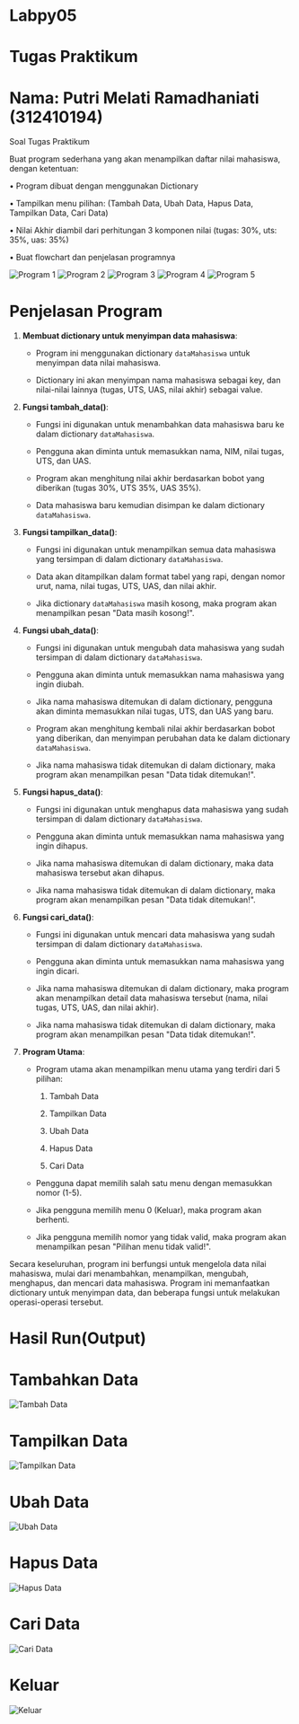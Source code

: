 # Labpy05
# Tugas Praktikum
# Nama: Putri Melati Ramadhaniati (312410194)

Soal Tugas Praktikum

Buat program sederhana yang akan menampilkan daftar nilai
mahasiswa, dengan ketentuan:

• Program dibuat dengan menggunakan Dictionary

• Tampilkan menu pilihan: (Tambah Data, Ubah Data, Hapus Data,
Tampilkan Data, Cari Data)

• Nilai Akhir diambil dari perhitungan 3 komponen nilai (tugas: 30%,
uts: 35%, uas: 35%)

• Buat flowchart dan penjelasan programnya

![Program 1](https://github.com/user-attachments/assets/c0df0677-5cc5-4932-be23-38aaf56e1de9)
![Program 2](https://github.com/user-attachments/assets/faa6ff8b-9c86-4088-b9cc-2fc979c77ae0)
![Program 3](https://github.com/user-attachments/assets/09129ba9-0970-4132-a0ad-1e924150c96d)
![Program 4](https://github.com/user-attachments/assets/ae58c9d6-38aa-4225-a515-a76552c407d5)
![Program 5](https://github.com/user-attachments/assets/584de1ab-cf94-4ab7-b517-930bdcf29994)

# Penjelasan Program

1. **Membuat dictionary untuk menyimpan data mahasiswa**:
   
   - Program ini menggunakan dictionary `dataMahasiswa` untuk menyimpan data nilai mahasiswa.
     
   - Dictionary ini akan menyimpan nama mahasiswa sebagai key, dan nilai-nilai lainnya (tugas, UTS, UAS, nilai akhir) sebagai value.

2. **Fungsi tambah_data()**:
   
   - Fungsi ini digunakan untuk menambahkan data mahasiswa baru ke dalam dictionary `dataMahasiswa`.
     
   - Pengguna akan diminta untuk memasukkan nama, NIM, nilai tugas, UTS, dan UAS.
     
   - Program akan menghitung nilai akhir berdasarkan bobot yang diberikan (tugas 30%, UTS 35%, UAS 35%).
     
   - Data mahasiswa baru kemudian disimpan ke dalam dictionary `dataMahasiswa`.

4. **Fungsi tampilkan_data()**:
   
   - Fungsi ini digunakan untuk menampilkan semua data mahasiswa yang tersimpan di dalam dictionary `dataMahasiswa`.
     
   - Data akan ditampilkan dalam format tabel yang rapi, dengan nomor urut, nama, nilai tugas, UTS, UAS, dan nilai akhir.
     
   - Jika dictionary `dataMahasiswa` masih kosong, maka program akan menampilkan pesan "Data masih kosong!".

5. **Fungsi ubah_data()**:
   
   - Fungsi ini digunakan untuk mengubah data mahasiswa yang sudah tersimpan di dalam dictionary `dataMahasiswa`.
     
   - Pengguna akan diminta untuk memasukkan nama mahasiswa yang ingin diubah.
     
   - Jika nama mahasiswa ditemukan di dalam dictionary, pengguna akan diminta memasukkan nilai tugas, UTS, dan UAS yang baru.
     
   - Program akan menghitung kembali nilai akhir berdasarkan bobot yang diberikan, dan menyimpan perubahan data ke dalam dictionary `dataMahasiswa`.
     
   - Jika nama mahasiswa tidak ditemukan di dalam dictionary, maka program akan menampilkan pesan "Data tidak ditemukan!".

6. **Fungsi hapus_data()**:
   
   - Fungsi ini digunakan untuk menghapus data mahasiswa yang sudah tersimpan di dalam dictionary `dataMahasiswa`.
     
   - Pengguna akan diminta untuk memasukkan nama mahasiswa yang ingin dihapus.
     
   - Jika nama mahasiswa ditemukan di dalam dictionary, maka data mahasiswa tersebut akan dihapus.
     
   - Jika nama mahasiswa tidak ditemukan di dalam dictionary, maka program akan menampilkan pesan "Data tidak ditemukan!".

7. **Fungsi cari_data()**:
   
   - Fungsi ini digunakan untuk mencari data mahasiswa yang sudah tersimpan di dalam dictionary `dataMahasiswa`.
     
   - Pengguna akan diminta untuk memasukkan nama mahasiswa yang ingin dicari.
     
   - Jika nama mahasiswa ditemukan di dalam dictionary, maka program akan menampilkan detail data mahasiswa tersebut (nama, nilai tugas, UTS, UAS, dan nilai akhir).
     
   - Jika nama mahasiswa tidak ditemukan di dalam dictionary, maka program akan menampilkan pesan "Data tidak ditemukan!".

8. **Program Utama**:
   
   - Program utama akan menampilkan menu utama yang terdiri dari 5 pilihan:
     
     1. Tambah Data
        
     2. Tampilkan Data
        
     3. Ubah Data
        
     4. Hapus Data
        
     5. Cari Data
         
   - Pengguna dapat memilih salah satu menu dengan memasukkan nomor (1-5).
     
   - Jika pengguna memilih menu 0 (Keluar), maka program akan berhenti.
     
   - Jika pengguna memilih nomor yang tidak valid, maka program akan menampilkan pesan "Pilihan menu tidak valid!".

Secara keseluruhan, program ini berfungsi untuk mengelola data nilai mahasiswa, mulai dari menambahkan, menampilkan, mengubah, menghapus, dan mencari data mahasiswa. Program ini memanfaatkan dictionary untuk menyimpan data, dan beberapa fungsi untuk melakukan operasi-operasi tersebut.

# Hasil Run(Output)

# **Tambahkan Data**

![Tambah Data](https://github.com/user-attachments/assets/28a555c1-201e-4db3-a3b4-35e3ac46eefe)

# **Tampilkan Data**

![Tampilkan Data](https://github.com/user-attachments/assets/9992318a-c7f3-47dc-aeea-5b35233a60b6)

# **Ubah Data**

![Ubah Data](https://github.com/user-attachments/assets/bf6b2c35-9d86-4b34-824c-50a49419f5a3)

# **Hapus Data**

![Hapus Data](https://github.com/user-attachments/assets/c64656c5-8e40-46d9-b35c-7fff4c04cee5)

# **Cari Data**

![Cari Data](https://github.com/user-attachments/assets/1c2bf9dc-1d3c-4cc7-a8d7-9d1154feecc8)

# **Keluar**

![Keluar](https://github.com/user-attachments/assets/39d71fe8-47a3-4657-8b66-6c18eac09053)
